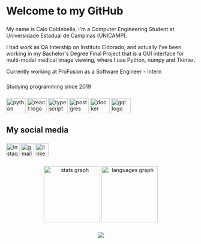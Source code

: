 <h1 align="left">Welcome to my GitHub</h1>

###

<p align="left">My name is Caio Coldebella, I'm a Computer Engineering Student at Universidade Estadual de Campinas (UNICAMP).
 
 I had work as QA Intership on Instituto Eldorado, and actually I've been working in my Bachelor's Degree Final Project that is a GUI interface for multi-modal medical image viewing, where I use Python, numpy and Tkinter. 
 
 Currently working at ProFusion as a Software Engineer - Intern</p>

###

<p align="left">Studying programming since 2019 </p>

###

<div align="left">
    <img src="https://cdn.jsdelivr.net/gh/devicons/devicon/icons/python/python-original.svg" height="40" width="52" alt="python logo"  />
    <img src="https://cdn.jsdelivr.net/gh/devicons/devicon/icons/react/react-original.svg" height="40" width="52" alt="react logo">
    <img src="https://cdn.jsdelivr.net/gh/devicons/devicon/icons/typescript/typescript-original.svg" height="40" width="52" alt="typescript logo"  />
    <img src="https://cdn.jsdelivr.net/gh/devicons/devicon/icons/postgresql/postgresql-original-wordmark.svg" height="40" width="52" alt="postgres logo"/>      
    <img src="https://cdn.jsdelivr.net/gh/devicons/devicon/icons/docker/docker-original.svg" height="40" width="52" alt="docker logo"/>      
    <img src="https://cdn.jsdelivr.net/gh/devicons/devicon@latest/icons/graphql/graphql-plain-wordmark.svg" height="40" width="52" alt="gql logo"/>
</div>

###
<h2 align="left">My social media</h2>

###

<div align="left">
  <a href="https://www.instagram.com/caiocolde/"><img src="https://img.shields.io/static/v1?message=Instagram&logo=instagram&label=&color=E4405F&logoColor=white&labelColor=&style=for-the-badge" height="35" alt="instagram logo"  /></a>
  <a href="https://mail.google.com/mail/u/0/?tf=cm&fs=1&to=c232621@dac.unicamp.br&hl=pt-BR"><img src="https://img.shields.io/static/v1?message=Gmail&logo=gmail&label=&color=D14836&logoColor=white&labelColor=&style=for-the-badge" height="35" alt="gmail logo"  /></a>
  <a href="https://www.linkedin.com/in/caio-ruiz-coldebella-1b5477229"><img src="https://img.shields.io/static/v1?message=LinkedIn&logo=linkedin&label=&color=0077B5&logoColor=white&labelColor=&style=for-the-badge" height="35" alt="linkedin logo"  /></a>
</div>

###
<div align="center">
  <img src="https://github-readme-stats.vercel.app/api?hide_title=false&hide_rank=false&show_icons=true&include_all_commits=true&count_private=true&disable_animations=false&theme=dracula&locale=en&hide_border=false&username=Caio-Coldebella" height="150" alt="stats graph"  />
  <img src="https://github-readme-stats.vercel.app/api/top-langs?locale=en&hide_title=false&layout=compact&card_width=320&langs_count=5&theme=dracula&hide_border=false&username=Caio-Coldebella" height="150" alt="languages graph"  />
</div>

###

<div align="center">
  <img src="https://profile-counter.glitch.me/Caio-Coldebella/count.svg?"  />
</div>

###
